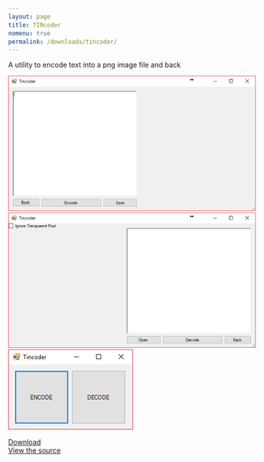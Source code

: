 ```yaml
---
layout: page
title: TINcoder
nomenu: true
permalink: /downloads/tincoder/
---
```

A utility to encode text into a png image file and back

<img src="/images/tico_scr2.png" />  
<img src="/images/tico_scr3.png" />  
<img src="/images/tico_scr1.png" />  

[Download](/downloads/tincoder/tincoder.exe)  
[View the source](https://github.com/craftxbox/TINcoder/)
